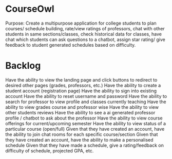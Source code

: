 # CourseOwl

Purpose: Create a multipurpose application for college students to plan courses/ schedule building, rate/view ratings of professors, chat with other students in same sections/classes, check historical data for classes, have chat which students can ask questions to a chatbot, assign star rating/ give feedback to student generated schedules based on difficulty.

# Backlog

Have the ability to view the landing page and click buttons to redirect to desired other pages (grades, professors, etc.)
Have the ability to create a student account (registration page)
Have the ability to sign into existing account
Have the ability to reset username and password
Have the ability to search for professor to view profile and classes currently teaching
Have the ability to view grades course and professor wise
Have the ability to view other students reviews
Have the ability to see a ai generated professor profile / chatbot to ask about the professor
Have the ability to view course offerings for current/upcoming semester
Have the ability to view status of a particular course (open/full)
Given that they have created an account, have the ability to join chat rooms for each specific course/section
Given that they have created an account, have the ability to make a personalised schedule
Given that they have made a schedule, give a rating/feedback on difficulty of schedule, projected GPA, etc.
